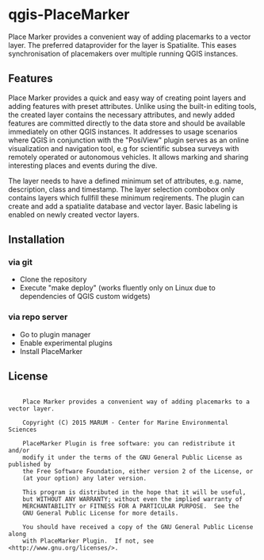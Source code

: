 # qgis-PlaceMarker

Place Marker provides a convenient way of adding placemarks to a vector layer. 
The preferred dataprovider for the layer is Spatialite. This eases synchronisation of 
placemakers over multiple running QGIS instances.

## Features

Place Marker provides a quick and easy way of creating point layers and adding features with preset attributes.
Unlike using the built-in editing tools, the created layer contains the necessary attributes, and newly added features are
committed directly to the data store and should be available immediately on other QGIS instances. 
It addresses to usage scenarios where QGIS in conjunction with the "PosiView" plugin serves as an online visualization
and navigation tool, e.g for scientific subsea surveys with remotely operated or autonomous vehicles.
It allows marking and sharing interesting places and events during the dive.

The layer needs to have a defined minimum set of attributes, e.g. name, description, class and timestamp.
The layer selection combobox only contains layers which fullfill these minimum reqirements.
The plugin can create and add a spatialite database and vector layer.
Basic labeling is enabled on newly created vector layers. 

## Installation

### via git

* Clone the repository
* Execute "make deploy" (works fluently only on Linux due to dependencies of QGIS custom widgets)

### via repo server

* Go to plugin manager
* Enable experimental plugins 
* Install PlaceMarker

## License

```
    
    Place Marker provides a convenient way of adding placemarks to a vector layer.

    Copyright (C) 2015 MARUM - Center for Marine Environmental Sciences

    PlaceMarker Plugin is free software: you can redistribute it and/or
    modify it under the terms of the GNU General Public License as published by
    the Free Software Foundation, either version 2 of the License, or
    (at your option) any later version.

    This program is distributed in the hope that it will be useful,
    but WITHOUT ANY WARRANTY; without even the implied warranty of
    MERCHANTABILITY or FITNESS FOR A PARTICULAR PURPOSE.  See the
    GNU General Public License for more details.

    You should have received a copy of the GNU General Public License along
    with PlaceMarker Plugin.  If not, see <http://www.gnu.org/licenses/>.
```

